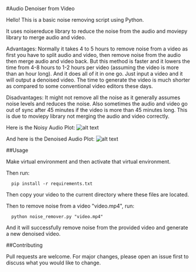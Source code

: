 #Audio Denoiser from Video

Hello! This is a basic noise removing script using Python. 

It uses noisereduce library to reduce the noise from the audio and moviepy library to merge audio and video.

Advantages: Normally it takes 4 to 5 hours to remove noise from a video as first you have to split audio and video, 
then remove noise from the audio then merge audio and video back. But this method is faster and it lowers the time from 4-8 hours to 1-2 hours per video
(assuming the video is more than an hour long). And it does all of it in one go. Just input a video and it will output a denoised video.
The time to generate the video is much shorter as compared to some conventional video editors these days.

Disadvantages: It might not remove all the noise as it generally assumes noise levels and reduces the noise. Also sometimes the audio and video go out of sync after 45 minutes if the video
is more than 45 minutes long. This is due to moviepy library not merging the audio and video correctly.

Here is the Noisy Audio Plot:
![alt text](https://github.com/WaqarAnwar/Audio_Noise_Remover_from_Video-Python/blob/main/NoisyAudioPlot.PNG?raw=true)

And here is the Denoised Audio Plot:
![alt text](https://github.com/WaqarAnwar/Audio_Noise_Remover_from_Video-Python/blob/main/DenoisedAudioPlot.PNG?raw=true)

##Usage

Make virtual environment and then activate that virtual environment.

Then run:
```
  pip install -r requirements.txt
```
Then copy your video to the current directory where these files are located.

Then to remove noise from a video "video.mp4", run:
```
  python noise_remover.py "video.mp4"
```
And it will successfully remove noise from the provided video and generate a new denoised video.

##Contributing

Pull requests are welcome. For major changes, please open an issue first to discuss what you would like to change.
